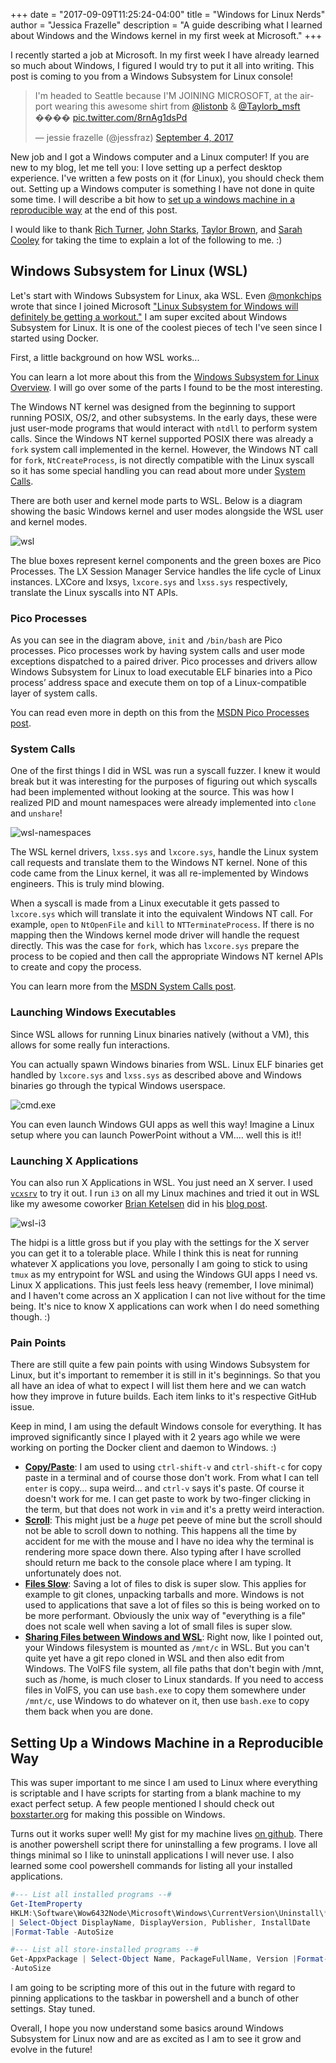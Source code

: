 +++
date = "2017-09-09T11:25:24-04:00"
title = "Windows for Linux Nerds"
author = "Jessica Frazelle"
description = "A guide describing what I learned about Windows and the Windows kernel in my first week at Microsoft."
+++

I recently started a job at Microsoft. In my first week I have already
learned so much about Windows, I figured I would try to put it all into
writing. This post is coming to you from a Windows Subsystem for Linux console!

<blockquote class="twitter-tweet" data-lang="en"><p lang="en" dir="ltr">I&#39;m
headed to Seattle because I&#39;M JOINING MICROSOFT, at the airport wearing
this awesome shirt from <a href="https://twitter.com/listonb">@listonb</a>
&amp; <a href="https://twitter.com/Taylorb_msft">@Taylorb_msft</a> ���� <a
href="https://t.co/8rnAg1dsPd">pic.twitter.com/8rnAg1dsPd</a></p>&mdash; jessie
frazelle (@jessfraz) <a
href="https://twitter.com/jessfraz/status/904710675779514368">September 4,
2017</a></blockquote>
<script async src="//platform.twitter.com/widgets.js" charset="utf-8"></script>

New job and I got a Windows computer and a Linux computer! If you are new to my
blog, let me tell you: I love setting up a perfect desktop experience.
I've written a few posts on it (for Linux), you should check them out.
Setting up a Windows
computer is something I have not done in quite some time. I will
describe a bit how to [set up a windows machine in a reproducible
way](#setting-up-a-windows-machine-in-a-reproducible-way) at the end of this
post.

I would like to thank [Rich Turner](https://twitter.com/richturn_ms), [John
Starks](https://twitter.com/gigastarks),
[Taylor Brown](https://twitter.com/Taylorb_msft), and [Sarah
Cooley](https://twitter.com/VirtualScooley) for taking the time to explain
a lot of the following to me. :)

## Windows Subsystem for Linux (WSL)

Let's start with Windows Subsystem for Linux, aka
WSL. Even [@monkchips](https://twitter.com/monkchips) wrote that since I joined
Microsoft ["Linux
Subsystem for Windows will definitely be getting
a workout."](https://redmonk.com/jgovernor/2017/09/06/on-hiring-jessie-frazelle-microsofts-developer-advocacy-hot-streak-continues/)
I am super excited about Windows Subsystem for Linux. It is one of the coolest
pieces of tech I've seen since I started using Docker.

First, a little background on how WSL works...

You can learn a lot more about this from the
[Windows Subsystem for Linux Overview](https://blogs.msdn.microsoft.com/wsl/2016/04/22/windows-subsystem-for-linux-overview/). I will go over some of the parts I found to be the most interesting.

The Windows NT kernel was designed from the beginning to support running POSIX,
OS/2, and other subsystems. In the early days, these were just user-mode
programs that would interact with `ntdll` to perform system calls. Since the
Windows NT kernel supported POSIX there was already a `fork` system call
implemented in the kernel. However, the Windows NT call for `fork`,
`NtCreateProcess`, is not directly compatible with the Linux syscall so it has
some special handling you can read about more under [System Calls](#system-calls).

There are both user and kernel mode parts to WSL. Below is a diagram showing
the basic Windows kernel and user modes alongside the WSL user and kernel
modes.

![wsl](/img/wsl.png)

The blue boxes represent kernel components and the green boxes are Pico Processes.
The LX Session Manager Service handles the life cycle of Linux instances.
LXCore and lxsys, `lxcore.sys` and `lxss.sys` respectively,
translate the Linux syscalls into NT APIs.

### Pico Processes

As you can see in the diagram above, `init` and `/bin/bash` are
Pico processes. Pico processes work by having system calls and user mode
exceptions dispatched to a paired driver. Pico processes and drivers allow
Windows Subsystem for Linux to load executable ELF binaries into a Pico
process’ address space and execute them on top of a Linux-compatible layer of
system calls.

You can read even more in depth on this from the [MSDN Pico Processes
post](https://blogs.msdn.microsoft.com/wsl/2016/05/23/pico-process-overview/).

### System Calls

One of the first things I did in WSL was run a syscall fuzzer. I knew it would
break but it was interesting for the purposes of figuring out which syscalls
had been implemented without looking at the source. This was how I realized
PID and mount namespaces were already implemented into `clone` and `unshare`!

![wsl-namespaces](/img/wsl-unshare.gif)

The WSL kernel drivers, `lxss.sys` and `lxcore.sys`, handle the Linux system call
requests and translate them to the Windows NT kernel. None of this code came
from the Linux kernel, it was all re-implemented by Windows engineers. This is
truly mind blowing.

When a syscall is made from a Linux executable it gets
passed to `lxcore.sys` which will translate it into the equivalent Windows NT
call. For example, `open` to `NtOpenFile` and `kill` to
`NTTerminateProcess`. If there is no mapping then the Windows kernel mode
driver will handle the request directly. This was the case for `fork`, which
has `lxcore.sys` prepare the process to be copied and then call the appropriate
Windows NT kernel APIs to create and copy the process.

You can learn more from the [MSDN System Calls
post](https://blogs.msdn.microsoft.com/wsl/2016/06/08/wsl-system-calls/).

### Launching Windows Executables

Since WSL allows for running Linux binaries natively (without a VM),
this allows for some really fun interactions.

You can actually spawn Windows binaries from WSL. Linux ELF binaries get
handled by `lxcore.sys` and `lxss.sys` as described above and Windows binaries
go through the typical Windows userspace.

![cmd.exe](/img/cmd-exe.gif)

You can even launch Windows GUI apps as well this way! Imagine a Linux setup
where you can launch PowerPoint without a VM.... well this is it!!

### Launching X Applications

You can also run X Applications in WSL. You just need an X server. I used
[`vcxsrv`](https://sourceforge.net/projects/vcxsrv/) to try it out. I run
`i3` on all my Linux machines and tried it out in WSL like my awesome coworker [Brian Ketelsen](https://twitter.com/bketelsen)
did in his [blog post](https://brianketelsen.com/blog/i3-windows/).

![wsl-i3](/img/wsl-i3.jpg)

The hidpi is a little gross but if you play with the settings for the X server
you can get it to a tolerable place. While I think this is neat for running
whatever X applications you love, personally I am going to stick to
using `tmux` as my entrypoint for WSL and using the Windows GUI apps I need vs.
Linux X applications. This just feels less heavy (remember, I love minimal)
and I haven't come across an X application I can not live without for the
time being. It's nice to know X applications can work when I do need something
though. :)

### Pain Points

There are still quite a few pain points with using Windows Subsystem for Linux,
but it's important to remember it is still in it's beginnings.
So that you all have an idea of what to expect I will list
them here and we can watch how they improve in future builds. Each item links to
it's respective GitHub issue.

Keep in mind, I am using the default Windows console for everything. It has
improved significantly since I played with it 2 years ago while we were
working on porting the Docker client and daemon to Windows. :)

- [**Copy/Paste**](https://github.com/Microsoft/BashOnWindows/issues/235):
  I am used to using `ctrl-shift-v` and `ctrl-shift-c` for copy
  paste in a terminal and of course those don't work. From what I can tell
  `enter` is copy... supa weird... and `ctrl-v` says it's paste. Of course it
  doesn't work for me. I can get paste to work by two-finger clicking in the
  term, but that does not work in `vim` and it's a pretty weird interaction.
- [**Scroll**](https://github.com/Microsoft/BashOnWindows/issues/279):
  This might just be a _huge_ pet peeve of mine but the scroll
  should not be able to scroll down to nothing. This happens all the time by
  accident for me with the mouse and I have no idea why the terminal is
  rendering more space down there.
  Also typing after I have scrolled should return me back to the
  console place where I am typing. It unfortunately does not.
- [**Files Slow**](https://github.com/Microsoft/BashOnWindows/issues/873):
  Saving a lot of files to disk is super slow. This applies for
  example to git clones, unpacking tarballs and more. Windows is not used to
  applications that save a lot of files so this is being worked on to be more
  performant. Obviously the unix way of "everything is a file" does not scale
  well when saving a lot of small files is super slow.
- [**Sharing Files between Windows and
  WSL**](https://github.com/Microsoft/BashOnWindows/issues/1051):
  Right now, like I pointed out,
  your Windows filesystem is mounted as `/mnt/c` in WSL. But you can't quite
  yet have a git repo cloned in WSL and then also edit from Windows. The VolFS
  file system, all file paths that don't begin with /mnt, such as /home, is
  much closer to Linux standards. If you need to access files in VolFS,
  you can use `bash.exe` to copy them somewhere under `/mnt/c`,
  use Windows to do whatever on it, then use `bash.exe` to copy them back
  when you are done.

## Setting Up a Windows Machine in a Reproducible Way

This was super important to me since I am used to Linux where everything is
scriptable and I have scripts for starting from a blank machine to my exact
perfect setup. A few people mentioned I should check out
[boxstarter.org](http://boxstarter.org) for making this possible on Windows.

Turns out it works super well! My gist for my machine lives [on
github](https://gist.github.com/jessfraz/7c319b046daa101a4aaef937a20ff41f).
There is another powershell script there for uninstalling a few programs.
I love all things minimal so I like to uninstall applications I will never use.
I also learned some cool powershell commands for listing all your installed
applications.

```powershell
#--- List all installed programs --#
Get-ItemProperty
HKLM:\Software\Wow6432Node\Microsoft\Windows\CurrentVersion\Uninstall\*
| Select-Object DisplayName, DisplayVersion, Publisher, InstallDate
|Format-Table -AutoSize

#--- List all store-installed programs --#
Get-AppxPackage | Select-Object Name, PackageFullName, Version |Format-Table
-AutoSize
```

I am going to be scripting more of this out in the future with regard to
pinning applications to the taskbar in powershell and a bunch of other
settings. Stay tuned.

Overall, I hope you now understand some basics around Windows Subsystem for
Linux now and are as excited as I am to see it grow and evolve in the future!
